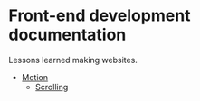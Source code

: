 # Front-end development documentation

Lessons learned making websites.

- [Motion](motion/README.md)
  - [Scrolling](motion/scrolling/README.md)
